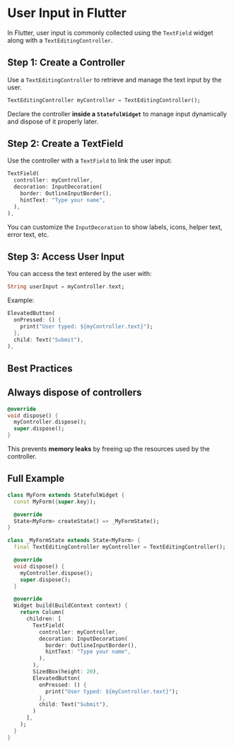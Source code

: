 # User Input in Flutter

In Flutter, user input is commonly collected using the `TextField` widget along with a `TextEditingController`.

## Step 1: Create a Controller

Use a `TextEditingController` to retrieve and manage the text input by the user.

```dart
TextEditingController myController = TextEditingController();
```

Declare the controller **inside a `StatefulWidget`** to manage input dynamically and dispose of it properly later.

## Step 2: Create a TextField

Use the controller with a `TextField` to link the user input:

```dart
TextField(
  controller: myController,
  decoration: InputDecoration(
    border: OutlineInputBorder(),
    hintText: "Type your name",
  ),
),
```

You can customize the `InputDecoration` to show labels, icons, helper text, error text, etc.

## Step 3: Access User Input

You can access the text entered by the user with:

```dart
String userInput = myController.text;
```

Example:

```dart
ElevatedButton(
  onPressed: () {
    print("User typed: ${myController.text}");
  },
  child: Text("Submit"),
),
```

## Best Practices

## Always dispose of controllers

```dart
@override
void dispose() {
  myController.dispose();
  super.dispose();
}
```

This prevents **memory leaks** by freeing up the resources used by the controller.

## Full Example

```dart
class MyForm extends StatefulWidget {
  const MyForm({super.key});

  @override
  State<MyForm> createState() => _MyFormState();
}

class _MyFormState extends State<MyForm> {
  final TextEditingController myController = TextEditingController();

  @override
  void dispose() {
    myController.dispose();
    super.dispose();
  }

  @override
  Widget build(BuildContext context) {
    return Column(
      children: [
        TextField(
          controller: myController,
          decoration: InputDecoration(
            border: OutlineInputBorder(),
            hintText: "Type your name",
          ),
        ),
        SizedBox(height: 20),
        ElevatedButton(
          onPressed: () {
            print("User typed: ${myController.text}");
          },
          child: Text("Submit"),
        )
      ],
    );
  }
}
```
